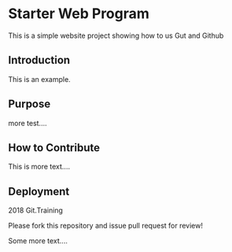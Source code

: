 # Starter Web Program

This is a simple website project
showing how to us Gut and Github

## Introduction

This is an example.

## Purpose

more test....

## How to Contribute

This is more text....

## Deployment

2018 Git.Training

Please fork this repository and issue pull request for review!

Some more text....